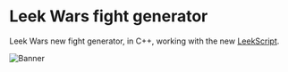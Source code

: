 # Leek Wars fight generator

Leek Wars new fight generator, in C++, working with the new [LeekScript](https://github.com/leek-wars/leekscript).

![Banner](https://github.com/leek-wars/leek-wars-generator/blob/master/banner.jpg)
